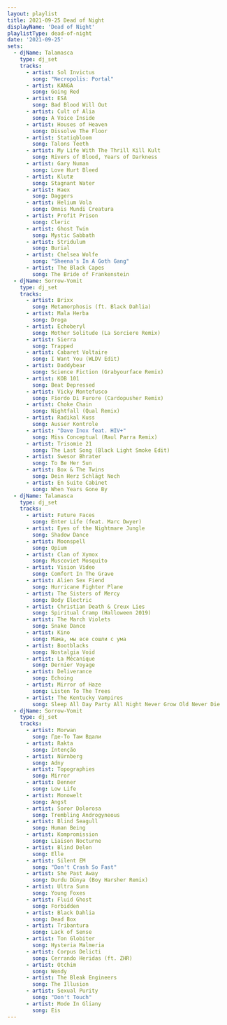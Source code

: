 ```yaml
---
layout: playlist
title: 2021-09-25 Dead of Night
displayName: 'Dead of Night'
playlistType: dead-of-night
date: '2021-09-25'
sets:                  
  - djName: Talamasca
    type: dj_set    
    tracks:
      - artist: Sol Invictus
        song: "Necropolis: Portal"
      - artist: KANGA
        song: Going Red
      - artist: ESA
        song: Bad Blood Will Out
      - artist: Cult of Alia
        song: A Voice Inside
      - artist: Houses of Heaven
        song: Dissolve The Floor
      - artist: Statiqbloom
        song: Talons Teeth
      - artist: My Life With The Thrill Kill Kult
        song: Rivers of Blood, Years of Darkness
      - artist: Gary Numan
        song: Love Hurt Bleed  
      - artist: Klutæ
        song: Stagnant Water
      - artist: Haex
        song: Daggers
      - artist: Helium Vola
        song: Omnis Mundi Creatura
      - artist: Profit Prison
        song: Cleric
      - artist: Ghost Twin
        song: Mystic Sabbath
      - artist: Stridulum
        song: Burial
      - artist: Chelsea Wolfe
        song: "Sheena's In A Goth Gang"
      - artist: The Black Capes
        song: The Bride of Frankenstein
  - djName: Sorrow-Vomit
    type: dj_set
    tracks:
      - artist: Brixx
        song: Metamorphosis (ft. Black Dahlia)
      - artist: Mala Herba
        song: Droga
      - artist: Echoberyl
        song: Mother Solitude (La Sorciere Remix)
      - artist: Sierra
        song: Trapped
      - artist: Cabaret Voltaire
        song: I Want You (WLDV Edit)
      - artist: Daddybear
        song: Science Fiction (Grabyourface Remix)
      - artist: KOB 101
        song: Beat Depressed
      - artist: Vicky Montefusco
        song: Fiordo Di Furore (Cardopusher Remix)
      - artist: Choke Chain
        song: Nightfall (Qual Remix)
      - artist: Radikal Kuss
        song: Ausser Kontrole
      - artist: "Dave Inox feat. HIV+"
        song: Miss Conceptual (Raul Parra Remix)
      - artist: Trisomie 21
        song: The Last Song (Black Light Smoke Edit)
      - artist: Swesor Bhrater
        song: To Be Her Sun
      - artist: Box & The Twins
        song: Dein Herz Schlägt Noch
      - artist: En Suite Cabinet
        song: When Years Gone By
  - djName: Talamasca
    type: dj_set   
    tracks:
      - artist: Future Faces
        song: Enter Life (feat. Marc Dwyer)
      - artist: Eyes of the Nightmare Jungle
        song: Shadow Dance
      - artist: Moonspell
        song: Opium
      - artist: Clan of Xymox
        song: Muscoviet Mosquito
      - artist: Vision Video
        song: Comfort In The Grave
      - artist: Alien Sex Fiend
        song: Hurricane Fighter Plane
      - artist: The Sisters of Mercy
        song: Body Electric
      - artist: Christian Death & Creux Lies
        song: Spiritual Cramp (Halloween 2019)
      - artist: The March Violets
        song: Snake Dance
      - artist: Kino
        song: Мама, мы все сошли с ума
      - artist: Bootblacks
        song: Nostalgia Void
      - artist: La Mécanique
        song: Dernier Voyage
      - artist: Deliverance
        song: Echoing
      - artist: Mirror of Haze
        song: Listen To The Trees
      - artist: The Kentucky Vampires
        song: Sleep All Day Party All Night Never Grow Old Never Die
  - djName: Sorrow-Vomit
    type: dj_set
    tracks:
      - artist: Morwan
        song: Где-То Там Вдали
      - artist: Rakta
        song: Intenção
      - artist: Nürnberg
        song: Adny
      - artist: Topographies
        song: Mirror
      - artist: Denner
        song: Low Life
      - artist: Monowelt
        song: Angst
      - artist: Soror Dolorosa
        song: Trembling Androgyneous
      - artist: Blind Seagull
        song: Human Being
      - artist: Kompromission
        song: Liaison Nocturne
      - artist: Blind Delon
        song: Elle
      - artist: Silent EM
        song: "Don't Crash So Fast"
      - artist: She Past Away
        song: Durdu Dünya (Boy Harsher Remix)
      - artist: Ultra Sunn
        song: Young Foxes
      - artist: Fluid Ghost
        song: Forbidden
      - artist: Black Dahlia
        song: Dead Box
      - artist: Tribantura
        song: Lack of Sense
      - artist: Ton Globiter
        song: Hysteria Malmeria
      - artist: Corpus Delicti
        song: Cerrando Heridas (ft. ZHR)
      - artist: Otchim
        song: Wendy
      - artist: The Bleak Engineers
        song: The Illusion
      - artist: Sexual Purity
        song: "Don't Touch"
      - artist: Mode In Gliany
        song: Eis
---
```

